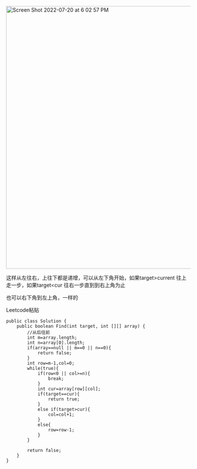 <img width="717" alt="Screen Shot 2022-07-20 at 6 02 57 PM" src="https://user-images.githubusercontent.com/59748598/180107707-fdf366f7-8735-4d29-acdb-d4ca5dd31497.png">

这样从左往右，上往下都是递增，可以从左下角开始，如果target>current 往上走一步，如果target<cur 往右一步直到到右上角为止

也可以右下角到左上角，一样的

Leetcode粘贴
```` 
public class Solution {
    public boolean Find(int target, int [][] array) {
        //从后往前
        int m=array.length;
        int n=array[0].length;
        if(array==null || m==0 || n==0){
            return false;
        }
        int row=m-1,col=0;
        while(true){
            if(row<0 || col>=n){
                break;
            }
            int cur=array[row][col];
            if(target==cur){
                return true;
            }
            else if(target>cur){
                col=col+1;
            }
            else{
                row=row-1;
            }
        }
        
        return false;
    }
}
````


